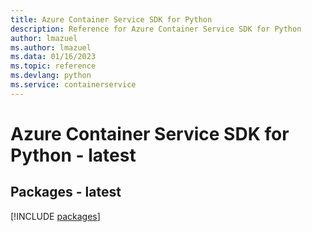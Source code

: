```yaml
---
title: Azure Container Service SDK for Python
description: Reference for Azure Container Service SDK for Python
author: lmazuel
ms.author: lmazuel
ms.data: 01/16/2023
ms.topic: reference
ms.devlang: python
ms.service: containerservice
---
```

# Azure Container Service SDK for Python - latest
## Packages - latest
[!INCLUDE [packages](container-service-index.md)]